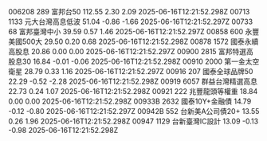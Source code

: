 006208	289	富邦台50	112.55	2.30	2.09	2025-06-16T12:21:52.298Z
00713	1133	元大台灣高息低波	51.04	-0.86	-1.66	2025-06-16T12:21:52.297Z
00733	68	富邦臺灣中小	39.59	0.57	1.46	2025-06-16T12:21:52.297Z
00858	600	永豐美國500大	29.50	0.20	0.68	2025-06-16T12:21:52.298Z
00878	1572	國泰永續高股息	20.86	0.00	0.00	2025-06-16T12:21:52.297Z
00900	2815	富邦特選高股息30	16.84	-0.01	-0.06	2025-06-16T12:21:52.298Z
00910	2000	第一金太空衛星	28.79	0.33	1.16	2025-06-16T12:21:52.297Z
00916	207	國泰全球品牌50	22.29	-0.52	-2.28	2025-06-16T12:21:52.298Z
00919	6057	群益台灣精選高息	22.73	0.24	1.07	2025-06-16T12:21:52.298Z
00921	222	兆豐龍頭等權重	18.84	0.00	0.00	2025-06-16T12:21:52.298Z
00933B	2632	國泰10Y+金融債	14.79	-0.12	-0.80	2025-06-16T12:21:52.297Z
00942B	552	台新美A公司債20+	13.55	0.26	1.96	2025-06-16T12:21:52.298Z
00947	1129	台新臺灣IC設計	13.09	-0.13	-0.98	2025-06-16T12:21:52.298Z